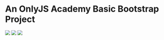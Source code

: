 # An OnlyJS Academy Basic Bootstrap Project
![](https://i.imgur.com/w33Ys5M.jpeg)
![](https://i.imgur.com/Hr8v7au.png)
![](https://i.imgur.com/nLnABJN.png)
